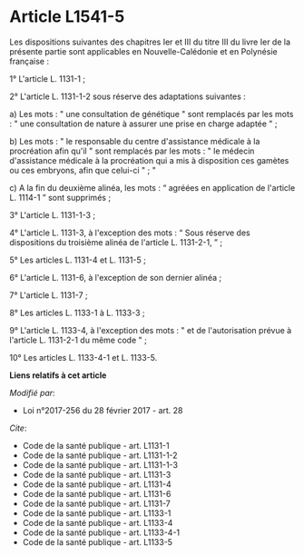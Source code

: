 # Article L1541-5

Les dispositions suivantes des chapitres Ier et III du titre III du livre Ier de la présente partie sont applicables en
Nouvelle-Calédonie et en Polynésie française : 

1° L'article L. 1131-1 ; 

2° L'article L. 1131-1-2 sous réserve des adaptations suivantes : 

a) Les mots : " une consultation de génétique " sont remplacés par les mots : " une consultation de nature à assurer une
prise en charge adaptée " ; 

b) Les mots : " le responsable du centre d'assistance médicale à la procréation afin qu'il " sont remplacés par les mots : "
le médecin d'assistance médicale à la procréation qui a mis à disposition ces gamètes ou ces embryons, afin que celui-ci " ;
" 

c) A la fin du deuxième alinéa, les mots : “ agréées en application de l'article L. 1114-1 ” sont supprimés ;   

3° L'article L. 1131-1-3 ; 

4° L'article L. 1131-3, à l'exception des mots : “ Sous réserve des  dispositions du troisième alinéa de l'article L.
1131-2-1, ” ;

5° Les articles L. 1131-4 et L. 1131-5 ; 

6° L'article L. 1131-6, à l'exception de son dernier alinéa ; 

7° L'article L. 1131-7 ; 

8° Les articles L. 1133-1 à L. 1133-3 ; 

9° L'article L. 1133-4, à l'exception des mots : " et de l'autorisation prévue à l'article L. 1131-2-1 du même code " ; 

10° Les articles L. 1133-4-1 et L. 1133-5.

**Liens relatifs à cet article**

_Modifié par_:

  - Loi n°2017-256 du 28 février 2017 - art. 28

_Cite_:

  - Code de la santé publique - art. L1131-1
  - Code de la santé publique - art. L1131-1-2
  - Code de la santé publique - art. L1131-1-3
  - Code de la santé publique - art. L1131-3
  - Code de la santé publique - art. L1131-4
  - Code de la santé publique - art. L1131-6
  - Code de la santé publique - art. L1131-7
  - Code de la santé publique - art. L1133-1
  - Code de la santé publique - art. L1133-4
  - Code de la santé publique - art. L1133-4-1
  - Code de la santé publique - art. L1133-5
